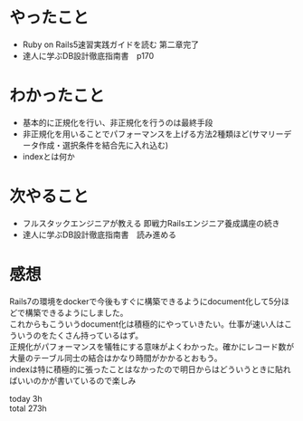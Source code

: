 # やったこと
- Ruby on Rails5速習実践ガイドを読む 第二章完了
- 達人に学ぶDB設計徹底指南書　p170
# わかったこと
- 基本的に正規化を行い、非正規化を行うのは最終手段
- 非正規化を用いることでパフォーマンスを上げる方法2種類ほど(サマリーデータ作成・選択条件を結合先に入れ込む)
- indexとは何か

# 次やること
- フルスタックエンジニアが教える 即戦力Railsエンジニア養成講座の続き
- 達人に学ぶDB設計徹底指南書　読み進める

# 感想
Rails7の環境をdockerで今後もすぐに構築できるようにdocument化して5分ほどで構築できるようにしました。  
これからもこういうdocument化は積極的にやっていきたい。仕事が速い人はこういうのをたくさん持っているはず。  
正規化がパフォーマンスを犠牲にする意味がよくわかった。確かにレコード数が大量のテーブル同士の結合はかなり時間がかかるとおもう。  
indexは特に積極的に張ったことはなかったので明日からはどういうときに貼ればいいのかが書いているので楽しみ

today 3h  
total 273h
